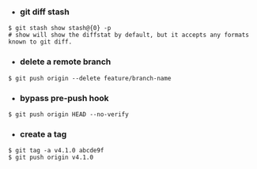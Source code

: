 - ### git diff stash
```shell
$ git stash show stash@{0} -p
# show will show the diffstat by default, but it accepts any formats known to git diff.
```

- ### delete a remote branch
```shell
$ git push origin --delete feature/branch-name
```

- ### bypass pre-push hook
```shell
$ git push origin HEAD --no-verify
```

- ### create a tag
```shell
$ git tag -a v4.1.0 abcde9f
$ git push origin v4.1.0
```